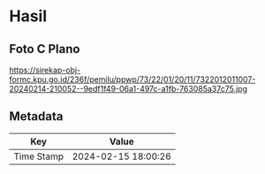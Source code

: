 # Hasil

## Foto C Plano

https://sirekap-obj-formc.kpu.go.id/236f/pemilu/ppwp/73/22/01/20/11/7322012011007-20240214-210052--9edf1f49-06a1-497c-a1fb-763085a37c75.jpg


## Metadata

| Key        | Value               |
| ---------- | ------------------- |
| Time Stamp | 2024-02-15 18:00:26 |



